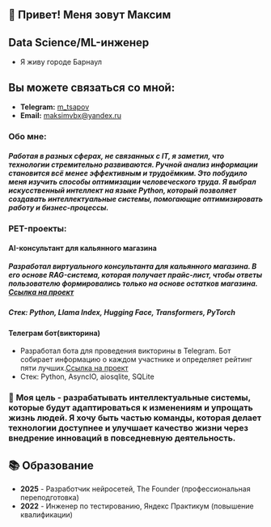 ## 👋 Привет! Меня зовут Максим

## Data Science/ML-инженер

* Я живу городе Барнаул

## Вы можете связаться со мной:
* **Telegram:** [m_tsapov](https://t.me/m_tsapov)
* **Email:** maksimvbx@yandex.ru

### Обо мне:
##### Работая в разных сферах, не связанных с IT, я заметил, что технологии стремительно развиваются. Ручной анализ информации становится всё менее эффективным и трудоёмким. Это побудило меня изучить способы оптимизации человеческого труда. Я выбрал искусственный интеллект на языке Python, который позволяет создавать интеллектуальные системы, помогающие оптимизировать работу и бизнес-процессы. 


### PET-проекты:

#### **AI-консультант для кальянного магазина**
##### Разработал виртуального консультанта для кальянного магазина. В его основе RAG-система, которая получает прайс-лист, чтобы ответы пользователю формировались только на основе остатков магазина. [Ссылка на проект](https://github.com/mitsapov/AI-assistant-/blob/main/Ассистент_кальянного_магазина.ipynb)
##### Стек: Python, Llama Index, Hugging Face, Transformers, PyTorch

#### **Телеграм бот(викторина)**
* Разработал бота для проведения викторины в Telegram. Бот собирает информацию о каждом участнике и определяет рейтинг пяти лучших.[Ссылка на проект](https://github.com/mitsapov/telegram_bot/tree/main/quiz)
* Стек: Python, AsyncIO, aiosqlite, SQLite

### 🎯 **Моя цель** - разрабатывать интеллектуальные системы, которые будут адаптироваться к изменениям и упрощать жизнь людей. Я хочу быть частью команды, которая делает технологии доступнее и улучшает качество жизни через внедрение инноваций в повседневную деятельность.

## 📚 Образование
* **2025** - Разработчик нейросетей, The Founder (профессиональная переподготовка)
* **2022** - Инженер по тестированию, Яндекс Практикум (повышение квалификации)
<!--
**mitsapov/mitsapov** is a ✨ _special_ ✨ repository because its `README.md` (this file) appears on your GitHub profile.

Here are some ideas to get you started:

- 🔭 I’m currently working on ...
- 🌱 I’m currently learning ...
- 👯 I’m looking to collaborate on ...
- 🤔 I’m looking for help with ...
- 💬 Ask me about ...
- 📫 How to reach me: ...
- 😄 Pronouns: ...
- ⚡ Fun fact: ...
-->

